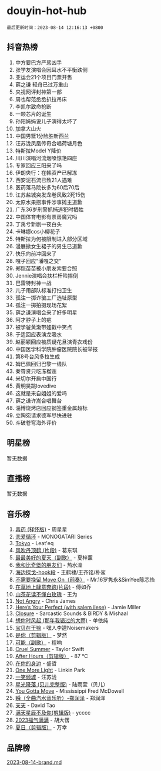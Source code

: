# douyin-hot-hub

`最后更新时间：2023-08-14 12:16:13 +0800`

## 抖音热榜

1. 中方要巴方严惩凶手
1. 张学友演唱会因耳水不平衡跌倒
1. 亚运会21个项目门票开售
1. 薛之谦 轻舟已过万重山
1. 央视网评封神第一部
1. 周也帮范丞丞扒拉吊床
1. 李凯尔致命抢断
1. 一颗芯片的诞生
1. 孙阳妈妈说儿子演得太坏了
1. 加拿大山火
1. 中国男篮1分险胜新西兰
1. 汪苏泷凤凰传奇合唱荷塘月色
1. 特斯拉Model Y降价
1. 川川演唱河流烟嗓惊艳四座
1. 专家回应三阳来了吗
1. 伊朗央行：在韩资产已解冻
1. 西安泥石流已致21人遇难
1. 医药落马院长多为60后70后
1. 江苏盐城突发龙卷风致2死15伤
1. 太原水果捞事件涉事摊主道歉
1. 广东36岁刑警抓捕逃犯时牺牲
1. 中国体育电影有票房魔咒吗
1. 丁禹兮新剧一夜白头
1. 卡琳娜cos小柳花子
1. 特斯拉为何被限制进入部分区域
1. 漫展掀女生裙子的男生已道歉
1. 快乐向前冲回来了
1. 嘎子回应“潘嘎之交”
1. 郑恺苗苗被小朋友索要合照
1. Jennie演唱会扶栏杆险摔倒
1. 巴雷特封神一战
1. 儿子用部队标准打扫卫生
1. 孤注一掷诈骗工厂选址原型
1. 孤注一掷拍摄现场花絮
1. 薛之谦演唱会来了好多明星
1. 阿才脖子上的疤
1. 被学爸黄渤带娃戳中笑点
1. 于适回应表演龙吸水
1. 赵丽颖回应被质疑花旦演青衣戏份
1. 中国医学科学院肿瘤医院院长被举报
1. 第8号台风多拉生成
1. 姆巴佩回归巴黎一线队
1. 秦霄贤只吃冻榴莲
1. 米切尔开启中国行
1. 黄明昊跳lovedive
1. 这就是来自姐姐的爱吗
1. 薛之谦许嵩合唱舞台
1. 淄博烧烤店回应钢签重金属超标
1. 立陶宛请求德军尽快进驻
1. 斗破苍穹海外评价

## 明星榜

暂无数据

## 直播榜

暂无数据

## 音乐榜

1. [毒药 (释怀版)](https://sf6-cdn-tos.douyinstatic.com/obj/tos-cn-ve-2774/oYILMEAzspdZBIzy4frJNB8ZHPHWAhiwowd4Ad) - 周星星
1. [恋爱循环](https://sf3-cdn-tos.douyinstatic.com/obj/tos-cn-ve-2774/70a85ab2fc594510b47ea8fc36cd6d71) - MONOGATARI Series
1. [Tokyo](https://sf3-cdn-tos.douyinstatic.com/obj/tos-cn-ve-2774/5f21df8a314c4ab5912718c2182fe25f) - Leat'eq
1. [风吹丹顶鹤 (片段)](https://sf6-cdn-tos.douyinstatic.com/obj/tos-cn-ve-2774/oImDzeJM2hbnVCfbAag5NbDteaFzOGbY334A4I) - 葛东琪
1. [最最美好的夏天（副歌）](https://sf3-cdn-tos.douyinstatic.com/obj/tos-cn-ve-2774/o4FMghDLZkPIkCutdrsXlbTHcaZztBfeCp9AFS) - 夏梓薰
1. [我和比奇堡的朋友们](https://sf3-cdn-tos.douyinstatic.com/obj/tos-cn-ve-2774/f0505db981ea4a6d91453a15924a82aa) - 热水澡
1. [海边探戈-hook段](https://sf6-cdn-tos.douyinstatic.com/obj/tos-cn-ve-2774/o4bvQg5wnw7PkBDSgDbfCoY7l8rSCkBtsP4Zf5) - 王鹤棣/王齐铭/朴鲨
1. [不需要挽留 Move On（前奏）](https://sf6-cdn-tos.douyinstatic.com/obj/tos-cn-ve-2774/ooCBhgCCkF4nExzQL9WZSUbitfA8IsDkgQIYhe) - Mr.16罗隽永&SimYee陈芯怡
1. [在草地上肆意奔跑(片段)](https://sf3-cdn-tos.douyinstatic.com/obj/tos-cn-ve-2774/8831d494742f45dabdfa8adb8b817259) - 傅如乔
1. [山茶花读不懂白玫瑰](https://sf6-cdn-tos.douyinstatic.com/obj/tos-cn-ve-2774/osfn8B7DktrRHEPJgPCfDbw7QDQEkwC16BxZg9) - 王为
1. [Not Angry](https://sf6-cdn-tos.douyinstatic.com/obj/tos-cn-ve-2774/651f30a826dc43cbb6becf6b048f9541) - Chris James
1. [Here’s Your Perfect (with salem ilese)](https://sf3-cdn-tos.douyinstatic.com/obj/tos-cn-ve-2774/076b1576c6c546598f803fe53da388a7) - Jamie Miller
1. [Closure](https://sf3-cdn-tos.douyinstatic.com/obj/tos-cn-ve-2774/84f7422b29f94b78a5f3b0386275db35) - Sarcastic Sounds & BIRDY & Mishaal
1. [想你时风起 (那年我错过的大雨)](https://sf3-cdn-tos.douyinstatic.com/obj/tos-cn-ve-2774/ooR7G8ftDMzIgnxa0HbReM4CZ74qknQABLtHB1) - 单依纯
1. [宝贝在干嘛](https://sf6-cdn-tos.douyinstatic.com/obj/tos-cn-ve-2774/okW4hBCfJI5B2ZEgTCtikhMW7IafzNrBQIYkpJ) - 嘿人李逵Noisemakers
1. [是你（剪辑版）](https://sf3-cdn-tos.douyinstatic.com/obj/tos-cn-ve-2774/46019dae783c4c969944217fe1cfafc4) - 梦然
1. [可能（副歌）](https://sf3-cdn-tos.douyinstatic.com/obj/tos-cn-ve-2774/cde1731888894259b333569393c2fb51) - 程响
1. [Cruel Summer](https://sf6-cdn-tos.douyinstatic.com/obj/tos-cn-ve-2774/b35ad770e6d4495abefaa493fa46b555) - Taylor Swift
1. [After Hours（剪辑版）](https://sf3-cdn-tos.douyinstatic.com/obj/tos-cn-ve-2774/owgWztApWhImMFMpyEyQfAIyIusRBioqSgWk7T) - 87 ℃
1. [在你的身边](https://sf6-cdn-tos.douyinstatic.com/obj/tos-cn-ve-2774/9dce2ee6c9f84c17a6d68458730d7ae8) - 盛哲
1. [One More Light](https://sf6-cdn-tos.douyinstatic.com/obj/tos-cn-ve-2774/okIBCInhecoGOE5h6ZvqCBYtfXCIMQEbgkRKgD) - Linkin Park
1. [ 一笑倾城](https://sf3-cdn-tos.douyinstatic.com/obj/tos-cn-ve-2774/cb539248cc6e4add8fdc39683808c267) - 汪苏泷
1. [星光降落 (贝儿完整版)](https://sf6-cdn-tos.douyinstatic.com/obj/tos-cn-ve-2774/okwB9hAwyAtsFFkFBzAX1hOOfQuIoMNs0W2Mwr) - 陆雨萱（贝儿）
1. [You Gotta Move](https://sf6-cdn-tos.douyinstatic.com/obj/tos-cn-ve-2774/a2b672af67514106b25cdfd6f1a8aad2) - Mississippi Fred McDowell
1. [瞬（全曲汽水音乐听）-郑润泽](https://sf6-cdn-tos.douyinstatic.com/obj/tos-cn-ve-2774/o4Vb9eJZClCZTnRQYy0BRSeHGrDtrkrQgIBvQt) - 郑润泽
1. [天天](https://sf6-cdn-tos.douyinstatic.com/obj/tos-cn-ve-2774/6b075c4856e34a60a1ef022c4a80dec5) - David Tao
1. [满天星辰不及你(剪辑版)](https://sf6-cdn-tos.douyinstatic.com/obj/tos-cn-ve-2774/967cfdb40fa94d60af1ae47c8dc174f0) - ycccc
1. [2023福气满满](https://sf6-cdn-tos.douyinstatic.com/obj/tos-cn-ve-2774/ocebsi6kbCVkBMAcDJkqdZpBQMubYSQetK2gQn) - 胡大愣
1. [夏日（剪辑版）](https://sf6-cdn-tos.douyinstatic.com/obj/tos-cn-ve-2774/b2ca8dc688424728a4e78eb024bdddd8) - 万幸

## 品牌榜

[2023-08-14-brand.md](2023-08-14-brand.md)
